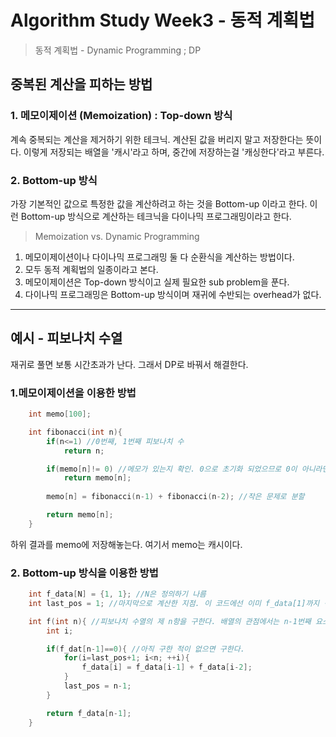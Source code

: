 # Algorithm Study Week3 - 동적 계획법

> 동적 계획법 - Dynamic Programming ; DP

## 중복된 계산을 피하는 방법

### 1. 메모이제이션 (Memoization) : Top-down 방식
계속 중복되는 계산을 제거하기 위한 테크닉. 계산된 값을 버리지 말고 저장한다는 뜻이다. 이렇게 저장되는 배열을 '캐시'라고 하며, 중간에 저장하는걸 '캐싱한다'라고 부른다.

### 2. Bottom-up 방식
가장 기본적인 값으로 특정한 값을 계산하려고 하는 것을 Bottom-up 이라고 한다. 이런 Bottom-up 방식으로 계산하는 테크닉을 다이나믹 프로그래밍이라고 한다.

> Memoization vs. Dynamic Programming
1. 메모이제이션이나 다이나믹 프로그래밍 둘 다 순환식을 계산하는 방법이다.
2. 모두 동적 계획법의 일종이라고 본다.
3. 메모이제이션은 Top-down 방식이고 실제 필요한 sub problem을 푼다.
4. 다이나믹 프로그래밍은 Bottom-up 방식이며 재귀에 수반되는 overhead가 없다.

---

## 예시 - 피보나치 수열
재귀로 풀면 보통 시간초과가 난다. 그래서 DP로 바꿔서 해결한다.

### 1.메모이제이션을 이용한 방법

``` c
    int memo[100];

    int fibonacci(int n){
        if(n<=1) //0번째, 1번째 피보나치 수
            return n; 

        if(memo[n]!= 0) //메모가 있는지 확인. 0으로 초기화 되었으므로 0이 아니라면 메모가 쓰임.
            return memo[n];
        
        memo[n] = fibonacci(n-1) + fibonacci(n-2); //작은 문제로 분할

        return memo[n];
    }
```

하위 결과를 memo에 저장해놓는다. 여기서 memo는 캐시이다.


### 2. Bottom-up 방식을 이용한 방법

``` c
    int f_data[N] = {1, 1}; //N은 정의하기 나름
    int last_pos = 1; //마지막으로 계산한 지점. 이 코드에선 이미 f_data[1]까지 정의되어 있기 때문에 1로 초기화한다.

    int f(int n){ //피보나치 수열의 제 n항을 구한다. 배열의 관점에서는 n-1번째 요소를 구하는 것.
        int i;

        if(f_dat[n-1]==0){ //아직 구한 적이 없으면 구한다.
            for(i=last_pos+1; i<n; ++i){
                f_data[i] = f_data[i-1] + f_data[i-2];
            }
            last_pos = n-1;
        }

        return f_data[n-1];
    }
```